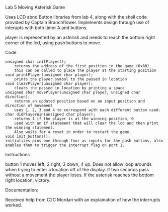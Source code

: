Lab 5 Moving Asterisk Game

Uses LCD abnd Button libraries from lab 4, along with the shell code provided by Captain Branchflower.
Implements design through use of interupts with both timer A and buttons.

player is represented by an asterisk and needs to reach the bottom right corner of the lcd, using push buttons to move.

Code

    unsigned char initPlayer();
        returns the address of the first position in the game (Ox80)
        this can be called to place the player at the starting position
    void printPlayer(unsigned char player);
        prints the player symbol to the passed in location
    void clearPlayer(unsigned char player);
        clears the passed in location by printing a space
    unsigned char movePlayer(unsigned char player, unsigned char direction);
        returns an updated position based on an input position and direction of movement
        uses 1, 2, 3 and 4 to correspond with each different button used.
    char didPlayerWin(unsigned char player);
        returns 1 if the player is at the winning position, 0 
        used with an if statement that will clear the lcd and then print the winning statement.
        Also waits for a reset in order to restart the game.
    void init_buttons();
    initializes pins one through four as inputs for the push buttons, also enables them to trigger the interrupt flag on port 1.

Instructions

button 1 moves left, 2 right, 3 down, 4 up.
Does not allow loop arounds when trying to enter a location off of the display.
If two seconds pass without a movement the player loses.
If the asterisk reaches the bottom right location, victory.

Documentation:

Received help from C2C Mordan with an explaination of how the interrupts worked. 
